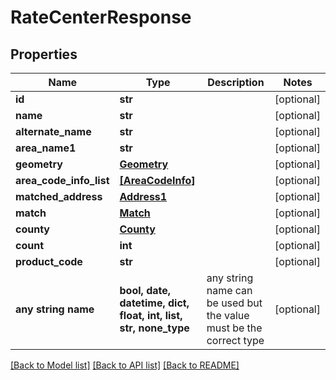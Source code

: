 # RateCenterResponse


## Properties
Name | Type | Description | Notes
------------ | ------------- | ------------- | -------------
**id** | **str** |  | [optional] 
**name** | **str** |  | [optional] 
**alternate_name** | **str** |  | [optional] 
**area_name1** | **str** |  | [optional] 
**geometry** | [**Geometry**](Geometry.md) |  | [optional] 
**area_code_info_list** | [**[AreaCodeInfo]**](AreaCodeInfo.md) |  | [optional] 
**matched_address** | [**Address1**](Address1.md) |  | [optional] 
**match** | [**Match**](Match.md) |  | [optional] 
**county** | [**County**](County.md) |  | [optional] 
**count** | **int** |  | [optional] 
**product_code** | **str** |  | [optional] 
**any string name** | **bool, date, datetime, dict, float, int, list, str, none_type** | any string name can be used but the value must be the correct type | [optional]

[[Back to Model list]](../README.md#documentation-for-models) [[Back to API list]](../README.md#documentation-for-api-endpoints) [[Back to README]](../README.md)


